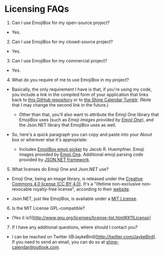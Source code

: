 # Licensing FAQs

1. Can I use EmojiBox for my open-source project?

  * Yes.

2. Can I use EmojiBox for my closed-source project?

  * Yes.

3. Can I use EmojiBox for my commercial project?

  * Yes.

4. What do you require of me to use EmojiBox in my project?

  * Basically, the only requirement I have is that, if you're using my code, you include a link in the compiled form of your application that links back to [this GitHub repository](https://github.com/shine-calendar/EmojiBox/) or to [the Shine Calendar Tumblr](http://shinecalendar.tumblr.com). (Note that I may change the second link in the future.)

    * Other than that, you'll also want to attribute the Emoji One library that EmojiBox uses (such as *Emoji images provided by [Emoji One](http://emojione.com)*), and the Json.NET library that EmojiBox uses as well.

  * So, here's a quick paragraph you can copy and paste into your About box or wherever else it's appropriate:

    * Includes [EmojiBox emoji picker](https://github.com/shine-calendar/EmojiBox/) by Jacob R. Huempfner. Emoji images provided by [Emoji One](http://emojione.com). Additional emoji parsing code provided by [JSON.NET framework](http://www.newtonsoft.com/json).

5. What licenses do Emoji One and Json.NET use?

  * Emoji One, being an image library, is released under the [Creative Commons 4.0 license (CC BY 4.0)](https://creativecommons.org/licenses/by/4.0/). It's a "lifetime non-exclusive non-revocable royalty-free license", according to their [website](http://emojione.com/licensing/).

  * Json.NET, just like EmojiBox, is available under a [MIT License](https://github.com/JamesNK/Newtonsoft.Json/blob/master/LICENSE.md).

6. Is the MIT License GPL-compatible?

  * (Yes it is!)[http://www.gnu.org/licenses/license-list.html#X11License]

7. If I have any additional questions, where should I contact you?

  * I can be reached on Twitter (@JaykeBird)[http://twitter.com/JaykeBird]. If you need to send an email, you can do so at shine-calendar@outlook.com.
